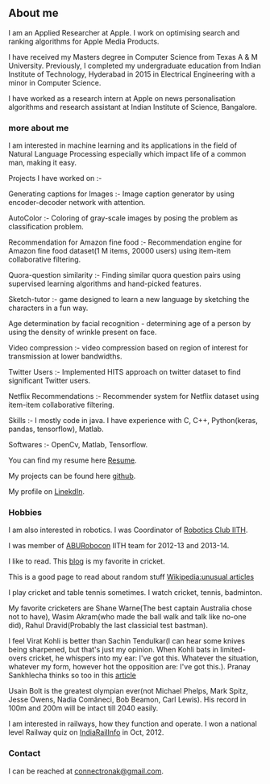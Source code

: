 ## About me

I am an Applied Researcher at Apple. I work on optimising search and ranking algorithms for Apple Media Products. 

I have received my Masters degree in Computer Science from Texas A & M University. Previously, I completed my undergraduate education from Indian Institute of Technology, Hyderabad in 2015 in Electrical Engineering with a minor in Computer Science.

I have worked as a research intern at Apple on news personalisation algorithms and research assistant at Indian Institute of Science, Bangalore.

### more about me

I am interested in machine learning and its applications in the field of Natural Language Processing especially which impact life of a common man, making it easy. 

Projects I have worked on :-

Generating captions for Images :- Image caption generator by using encoder-decoder network with attention.

AutoColor :- Coloring of gray-scale images by posing the problem as classification problem.

Recommendation for Amazon fine food :- Recommendation engine for Amazon fine food dataset(1 M items, 20000 users) using item-item collaborative filtering.

Quora-question similarity :- Finding similar quora question pairs using supervised learning algorithms and hand-picked features.

Sketch-tutor :- game designed to learn a new language by sketching the characters in a fun way. 

Age determination by facial recognition - determining age of a person by using the density of wrinkle present on face.

Video compression :- video compression based on region of interest for transmission at lower bandwidths.

Twitter Users :- Implemented HITS approach on twitter dataset to find significant Twitter users.

Netflix Recommendations :-	Recommender system for Netflix dataset using item-item collaborative filtering. 

Skills :- I mostly code in java. I have experience with C, C++, Python(keras, pandas, tensorflow), Matlab.

Softwares :- OpenCv, Matlab, Tensorflow.

You can find my resume here [Resume](https://goo.gl/nQDwHH).

My projects can be found here [github](https://github.com/ronak132).

My profile on [LinekdIn](https://www.linkedin.com/in/ronak132/).


### Hobbies

I am also interested in robotics. I was Coordinator of [Robotics Club IITH](https://www.facebook.com/RoboticsClubIITH/).

I was member of [ABURobocon](https://en.wikipedia.org/wiki/ABU_Robocon) IITH team for 2012-13 and 2013-14.

I like to read. This [blog](http://www.espncricinfo.com/blogs/content/story/blogs/index.html?genre=442) is my favorite in cricket.

This is a good page to read about random stuff [Wikipedia:unusual articles](https://en.wikipedia.org/wiki/Wikipedia:Unusual_articles)

I play cricket and table tennis sometimes. I watch cricket, tennis, badminton. 

My favorite cricketers are Shane Warne(The best captain Australia chose not to have), Wasim Akram(who made the ball walk and talk like no-one did), Rahul Dravid(Probably the last classicial test bastman).

I feel Virat Kohli is better than Sachin Tendulkar(I can hear some knives being sharpened, but that's just my opinion. When Kohli bats in limited-overs cricket, he whispers into my ear: I've got this. Whatever the situation, whatever my form, however hot the opposition are: I've got this.). Pranay Sankhlecha thinks so too in this [article](http://www.espncricinfo.com/blogs/content/story/986665.html)

Usain Bolt is the greatest olympian ever(not Michael Phelps, Mark Spitz, Jesse Owens, Nadia Comăneci, Bob Beamon, Carl Lewis). His record in 100m and 200m will be intact till 2040 easily.

I am interested in railways, how they function and operate. I won a national level Railway quiz on [IndiaRailInfo](https://indiarailinfo.com/) in Oct, 2012. 


### Contact

I can be reached at connectronak@gmail.com. 
